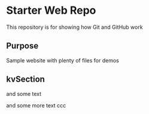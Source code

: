 # Starter Web Repo

This repository is for showing how Git and GitHub work

## Purpose

Sample website with plenty of files for demos

## kvSection

and some text

and some more text
ccc
